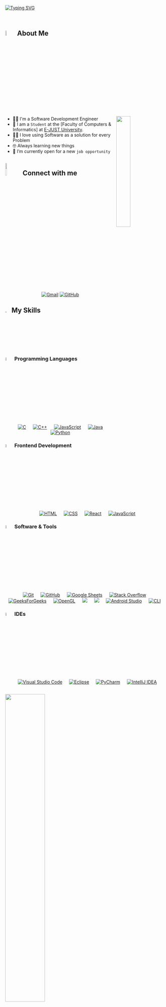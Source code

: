 <a href="https://git.io/typing-svg"><img src="https://readme-typing-svg.demolab.com?font=Fira+Code&pause=1000&color=D2A306&center=true&vCenter=true&random=false&width=600&lines=Software+Development+Engineer;Always+learning+new+things;Using+Software+as+a+solution+for+every+Problem" alt="Typing SVG" /></a>
</p>

<br>

## <img src = "https://i.pinimg.com/originals/3f/7e/4e/3f7e4eff7c96e9fe4b8b4b1ff3f7bdb5.gif" width = 6.5%> About Me

<img align="right" src="https://github.com/Omar-Alsawah/Omar-Alsawah/blob/main/Images/Right_Side.gif?raw=true" width=30%>

- 👨‍💻 I'm a Software Development Engineer
- :school: I am a `Student` at the [Faculty of Computers & Informatics] at [E-JUST University](https://www.ejust.edu.eg/).
- ✍🏻 I love using Software as a solution for every Problem
- 🤓 Always learning new things
- :thinking: I’m currently open for a new `job opportunity`

## <img src="https://github.com/Omar-Alsawah/Omar-Alsawah/blob/main/Images/Connect-with-me.gif?raw=true" width="10%"> Connect with me
<p align="center">
  <a href="mailto:omaralsawah2022@gmail.com"><img src="https://img.shields.io/badge/gmail-%23EA4335.svg?style=plastic&logo=gmail&logoColor=white" alt="Gmail"/></a>
  <a href="https://github.com/Omar-Alsawah"><img src="https://img.shields.io/badge/github-%23181717.svg?style=plastic&logo=github&logoColor=white" alt="GitHub"/></a>
</p>

## <img src="https://media2.giphy.com/media/QssGEmpkyEOhBCb7e1/giphy.gif?cid=ecf05e47a0n3gi1bfqntqmob8g9aid1oyj2wr3ds3mg700bl&rid=giphy.gif" width ="3%"> My Skills

### <img src = "https://github.com/Omar-Alsawah/Omar-Alsawah/blob/main/Images/Programming_Languages.gif?raw=true" width=5%> Programming Languages

<p align="center">
  &emsp;
  <a href="https://www.cprogramming.com/" target="_blank"><img alt="C" src="https://img.shields.io/badge/C%20-%232370ED.svg?style=plastic&logo=c&logoColor=white"></a>
  &emsp;
  <a href="https://www.w3schools.com/cpp/" target="_blank"><img alt="C++" src="https://img.shields.io/badge/C++%20-%2300599C.svg?style=plastic&logo=c%2B%2B&logoColor=white"></a>
  &emsp;
  <a href="https://developer.mozilla.org/en-US/docs/Web/JavaScript" target="_blank"><img alt="JavaScript" src="https://img.shields.io/badge/JavaScript%20-%23F7DF1E.svg?style=plastic&logo=javascript&logoColor=black"></a>
  &emsp;
  <a href="https://www.java.com" target="_blank"><img alt="Java" src="https://img.shields.io/badge/Java-%23007396.svg?style=plastic&logo=java&logoColor=white"></a>
  &emsp;
  <a href="https://www.python.org" target="_blank"><img alt="Python" src="https://img.shields.io/badge/Python%20-%2314354C.svg?style=plastic&logo=python&logoColor=white"></a>
</p>

### <img src = "https://github.com/Omar-Alsawah/Omar-Alsawah/blob/main/Images/Front_End.gif?raw=true" width=5%> Frontend Development

<p align="center">
  &emsp;
  <a href="https://www.w3.org/html/" target="_blank"><img alt="HTML" src="https://img.shields.io/badge/HTML5%20-%23E34F26.svg?style=plastic&logo=html5&logoColor=white"></a>
  &emsp;
  <a href="https://www.w3schools.com/css/" target="_blank"><img alt="CSS" src="https://img.shields.io/badge/CSS%20-%231572B6.svg?style=plastic&logo=css3&logoColor=white"></a>
  &emsp;
  <a href="https://reactjs.org/" target="_blank"><img alt="React" src="https://img.shields.io/badge/react-%2361DAFB.svg?style=plastic&logo=React&logoColor=black"></a>
  &emsp;
  <a href="https://developer.mozilla.org/en-US/docs/Web/JavaScript" target="_blank"><img alt="JavaScript" src="https://img.shields.io/badge/JavaScript%20-%23F7DF1E.svg?style=plastic&logo=javascript&logoColor=black"></a>
</p>

### <img src = "https://github.com/Omar-Alsawah/Omar-Alsawah/blob/main/Images/Software_Tools.gif?raw=true" width=5%> Software & Tools

<p align="center">
  &emsp;
  <a href="#"><img alt="Git" src="https://img.shields.io/badge/Git%20-%23F05033.svg?style=plastic&logo=git&logoColor=white"></a>
  &emsp;
  <a href="#"><img alt="GitHub" src="https://img.shields.io/badge/github-%23181717.svg?style=plastic&logo=github&logoColor=white"></a>
  &emsp;
  <a href="#"><img alt="Google Sheets" src="https://img.shields.io/badge/Google%20Sheets%20-%2334A853.svg?style=plastic&logo=google%20sheets&logoColor=white"></a>
  &emsp;
  <a href="#"><img alt="Stack Overflow" src="https://img.shields.io/badge/-Stack%20Overflow-FE7A16?style=plastic&logo=stack-overflow&logoColor=white"></a>
  &emsp;
  <a href="#"><img alt="GeeksForGeeks" src="https://img.shields.io/badge/geeksforgeeks-%230F9D58.svg?style=plastic&logo=geeksforgeeks&logoColor=white"></a>
  &emsp;
  <a href="#"><img alt="OpenGL" src="https://img.shields.io/badge/opengl-%235586A4.svg?style=plastic&logo=opengl&logoColor=white"></a>
  &emsp;
  <a href="#"><img src="https://img.shields.io/badge/latex-%23008080.svg?&style=plastic&logo=latex&logoColor=white" /></a>
  &emsp;
  <a href="#"><img src="https://img.shields.io/badge/mysql-%234479A1.svg?&style=plastic&logo=mysql&logoColor=white"/></a>
  &emsp;
  <a href="https://developer.android.com/studio" target="_blank"><img alt="Android Studio" src="https://img.shields.io/badge/Android%20Studio-%234CAF50.svg?style=plastic&logo=android&logoColor=white"></a>
  &emsp;
  <a href="#"><img alt="CLI" src="https://img.shields.io/badge/CLI-%231F2937.svg?style=plastic&logo=cli&logoColor=white"></a>
</p>

### <img src = "https://github.com/Omar-Alsawah/Omar-Alsawah/blob/main/Images/IDEs.gif?raw=true" width=5%> IDEs

<p align="center">
  &emsp;
  <a href="#"><img alt="Visual Studio Code" src="https://img.shields.io/badge/Visual%20Studio%20Code-0078d7.svg?style=plastic&logo=visual-studio-code&logoColor=white"></a>
  &emsp;
  <a href="#"><img alt="Eclipse" src="https://img.shields.io/badge/Eclipse-2C2255.svg?style=plastic&logo=eclipse&logoColor=white"></a>
  &emsp;
  <a href="#"><img alt="PyCharm" src="https://img.shields.io/badge/PyCharm-000000.svg?style=plastic&logo=pycharm&logoColor=white"></a>
  &emsp;
  <a href="#"><img alt="IntelliJ IDEA" src="https://img.shields.io/badge/IntelliJ%20IDEA-000000.svg?style=plastic&logo=intellij-idea&logoColor=white"></a>
</p>

## <img src="https://raw.githubusercontent.com/Omar-Alsawah/Omar-Alsawah/main/dist/github-snake.svg" width="50%">

